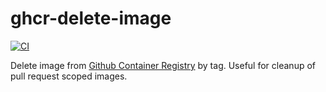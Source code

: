 # ghcr-delete-image

[![CI](https://github.com/bots-house/ghcr-delete-image-action/actions/workflows/ci.yml/badge.svg)](https://github.com/bots-house/ghcr-delete-image-action/actions/workflows/ci.yml)

Delete image from [Github Container Registry](https://github.com/features/packages) by tag. 
Useful for cleanup of pull request scoped images. 
